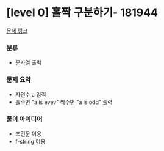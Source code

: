 # [level 0] 홀짝 구분하기- 181944

[문제 링크](https://school.programmers.co.kr/learn/courses/30/lessons/181944)

### 분류
- 문자열 출력

### 문제 요약
- 자연수 a 입력
- 홀수면 "a is evev" 짝수면 "a is odd" 출력 

### 풀이 아이디어
- 조건문 이용
- f-string 이용